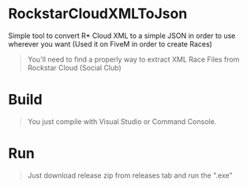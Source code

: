 # RockstarCloudXMLToJson
Simple tool to convert R* Cloud XML to a simple JSON in order to use wherever you want (Used it on FiveM in order to create Races)


> You'll need to find a properly way to extract XML Race Files from Rockstar Cloud (Social Club)

# Build
> You just compile with Visual Studio or Command Console.

# Run
> Just download release zip from releases tab and run the ".exe"
